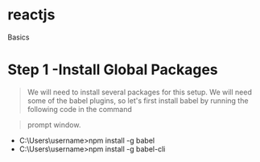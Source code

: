 # reactjs
Basics 

# Step 1 -Install Global Packages
> We will need to install several packages for this setup. We will need some of the babel plugins, so let's first install babel by running the following code in the command

> prompt window.
* C:\Users\username>npm install -g babel
* C:\Users\username>npm install -g babel-cli

